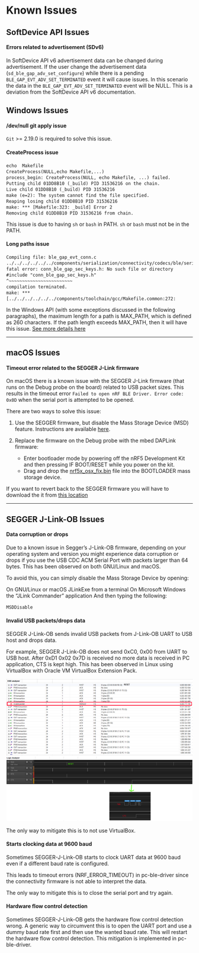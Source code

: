 # Known Issues

## SoftDevice API Issues

#### Errors related to advertisement (SDv6)

In SoftDevice API v6 advertisement data can be changed during advertisement.
If the user change the advertisement data (`sd_ble_gap_adv_set_configure`) while there is a pending `BLE_GAP_EVT_ADV_SET_TERMINATED` event it will cause issues. In this scenario the data in the `BLE_GAP_EVT_ADV_SET_TERMINATED` event will be NULL. This is a deviation from the SoftDevice API v6 documentation.


## Windows Issues

#### /dev/null git apply issue

`Git` >= 2.19.0 is required to solve this issue.

#### CreateProcess issue

```
echo  Makefile
CreateProcess(NULL,echo Makefile,...)
process_begin: CreateProcess(NULL, echo Makefile, ...) failed.
Putting child 01DD8B10 (_build) PID 31536216 on the chain.
Live child 01DD8B10 (_build) PID 31536216
make (e=2): The system cannot find the file specified.
Reaping losing child 01DD8B10 PID 31536216
make: *** [Makefile:323: _build] Error 2
Removing child 01DD8B10 PID 31536216 from chain.
```

This issue is due to having `sh` or `bash` in PATH.
`sh` or `bash` must not be in the PATH.

#### Long paths issue

```
Compiling file: ble_gap_evt_conn.c
../../../../../../components/serialization/connectivity/codecs/ble/serializers/ble_gap_evt_conn.c:46:10: fatal error: conn_ble_gap_sec_keys.h: No such file or directory
#include "conn_ble_gap_sec_keys.h"
^~~~~~~~~~~~~~~~~~~~~~~~~
compilation terminated.
make: *** [../../../../../../components/toolchain/gcc/Makefile.common:272:
```

In the Windows API (with some exceptions discussed in the following paragraphs), the maximum length for a path is MAX_PATH, which is defined as 260 characters. If the path length exceeds MAX_PATH, then it will have this issue.
[See more details here](https://docs.microsoft.com/en-us/windows/desktop/fileio/naming-a-file#paths)


---
## macOS Issues

#### Timeout error related to the SEGGER J-Link firmware

On macOS there is a known issue with the SEGGER J-Link firmware (that runs on the Debug probe on the board) related to USB packet sizes. This results in the timeout error `Failed to open nRF BLE Driver. Error code: 0x0D` when the serial port is attempted to be opened.

There are two ways to solve this issue:

1. Use the SEGGER firmware, but disable the Mass Storage Device (MSD) feature. Instructions are available [here](https://wiki.segger.com/index.php?title=J-Link-OB_SAM3U).

2. Replace the firmware on the Debug probe with the mbed DAPLink firmware:
    - Enter bootloader mode by powering off the nRF5 Development Kit and then pressing IF BOOT/RESET while you power on the kit.
    - Drag and drop the [nrf5x_osx_fix.bin](https://github.com/NordicSemiconductor/pc-ble-driver/blob/master/tools/nrf5x_osx_fix.bin) file into the BOOTLOADER mass storage device.

If you want to revert back to the SEGGER firmware you will have to download the it from [this location](http://www.nordicsemi.com/eng/nordic/Products/nRF51-DK/nRF5x-OB-JLink-IF/52276)


---
## SEGGER J-Link-OB Issues

#### Data corruption or drops

Due to a known issue in Segger’s J-Link-OB firmware, depending on your operating system and version you might experience data corruption or drops if you use the USB CDC ACM Serial Port with packets larger than 64 bytes. This has been observed on both GNU/Linux and macOS.

To avoid this, you can simply disable the Mass Storage Device by opening:

On GNU/Linux or macOS JLinkExe from a terminal
On Microsoft Windows the “JLink Commander” application
And then typing the following:

```bash
MSDDisable
```

#### Invalid USB packets/drops data

SEGGER J-Link-OB sends invalid USB packets from J-Link-OB UART to USB host and drops data.

For example, SEGGER J-Link-OB does not send 0xC0, 0x00 from UART to USB host.
After 0xD1 0x02 0x7D is received no more data is received in PC application, CTS is kept high.
This has been observed in Linux using VirtualBox with Oracle VM VirtualBox Extension Pack.

![USB Analyzer](./doc/segger_ob_usb_analyzer.png)
![Logic Analyzer](./doc/segger_ob_logic_analyzer.png)

The only way to mitigate this is to not use VirtualBox.

#### Starts clocking data at 9600 baud

Sometimes SEGGER-J-Link-OB starts to clock UART data at 9600 baud even if a different baud rate is configured.

This leads to timeout errors (NRF_ERROR_TIMEOUT) in pc-ble-driver since the connectivity firmware is not able to interpret the data.

The only way to mitigate this is to close the serial port and try again.

#### Hardware flow control detection

Sometimes SEGGER-J-Link-OB gets the hardware flow control detection wrong. A generic way to circumvent this is to open the UART port and use a dummy baud rate first and then use the wanted baud rate. This will restart the hardware flow control detection. This mitigation is implemented in pc-ble-driver.
